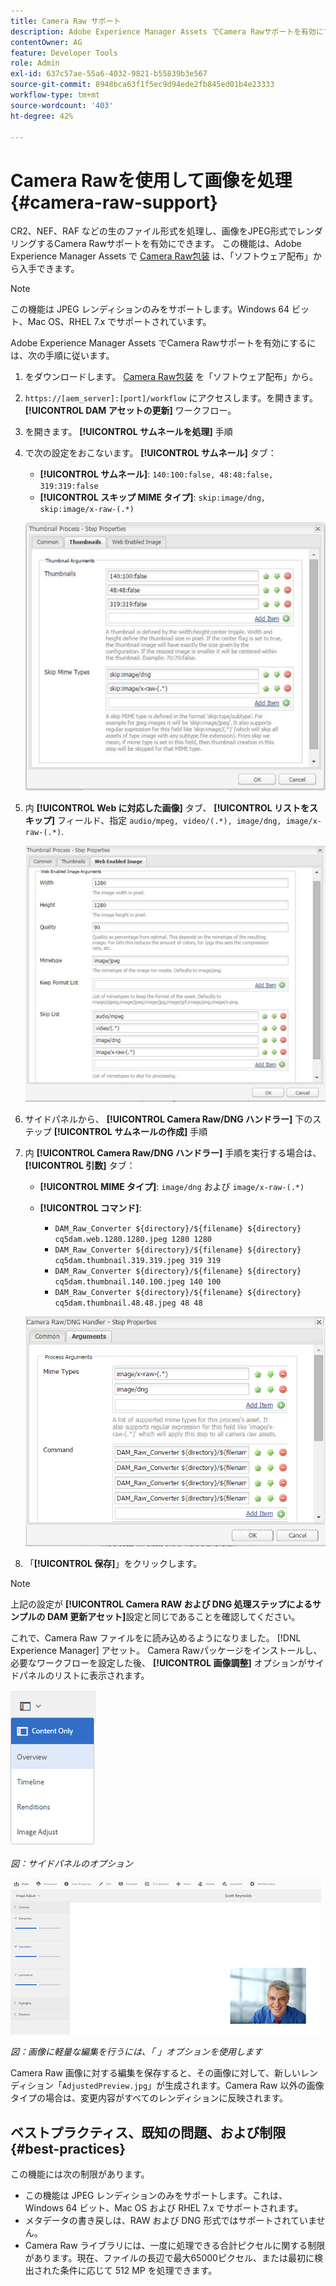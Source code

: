 ```yaml
---
title: Camera Raw サポート
description: Adobe Experience Manager Assets でCamera Rawサポートを有効にする方法を説明します。
contentOwner: AG
feature: Developer Tools
role: Admin
exl-id: 637c57ae-55a6-4032-9821-b55839b3e567
source-git-commit: 8948bca63f1f5ec9d94ede2fb845ed01b4e23333
workflow-type: tm+mt
source-wordcount: '403'
ht-degree: 42%

---
```


# Camera Rawを使用して画像を処理 {#camera-raw-support}

CR2、NEF、RAF などの生のファイル形式を処理し、画像をJPEG形式でレンダリングするCamera Rawサポートを有効にできます。 この機能は、Adobe Experience Manager Assets で [Camera Raw包装](https://experience.adobe.com/#/downloads/content/software-distribution/en/aem.html?package=/content/software-distribution/en/details.html/content/dam/aem/public/adobe/packages/aem630/product/assets/aem-assets-cameraraw-pkg) は、「ソフトウェア配布」から入手できます。

>[!NOTE]
>
>この機能は JPEG レンディションのみをサポートします。Windows 64 ビット、Mac OS、RHEL 7.x でサポートされています。

Adobe Experience Manager Assets でCamera Rawサポートを有効にするには、次の手順に従います。

1. をダウンロードします。 [Camera Raw包装](https://experience.adobe.com/#/downloads/content/software-distribution/en/aem.html?package=/content/software-distribution/en/details.html/content/dam/aem/public/adobe/packages/aem630/product/assets/aem-assets-cameraraw-pkg) を「ソフトウェア配布」から。

1. `https://[aem_server]:[port]/workflow` にアクセスします。を開きます。 **[!UICONTROL DAM アセットの更新]** ワークフロー。

1. を開きます。 **[!UICONTROL サムネールを処理]** 手順

1. で次の設定をおこないます。 **[!UICONTROL サムネール]** タブ：

   * **[!UICONTROL サムネール]**: `140:100:false, 48:48:false, 319:319:false`
   * **[!UICONTROL スキップ MIME タイプ]**: `skip:image/dng, skip:image/x-raw-(.*)`

   ![小児](assets/chlimage_1-334.png)

1. 内 **[!UICONTROL Web に対応した画像]** タブ、 **[!UICONTROL リストをスキップ]** フィールド、指定 `audio/mpeg, video/(.*), image/dng, image/x-raw-(.*)`.

   ![小児](assets/chlimage_1-335.png)

1. サイドパネルから、 **[!UICONTROL Camera Raw/DNG ハンドラー]** 下のステップ **[!UICONTROL サムネールの作成]** 手順

1. 内 **[!UICONTROL Camera Raw/DNG ハンドラー]** 手順を実行する場合は、 **[!UICONTROL 引数]** タブ：

   * **[!UICONTROL MIME タイプ]**: `image/dng` および `image/x-raw-(.*)`
   * **[!UICONTROL コマンド]**:

      * `DAM_Raw_Converter ${directory}/${filename} ${directory} cq5dam.web.1280.1280.jpeg 1280 1280`
      * `DAM_Raw_Converter ${directory}/${filename} ${directory} cq5dam.thumbnail.319.319.jpeg 319 319`
      * `DAM_Raw_Converter ${directory}/${filename} ${directory} cq5dam.thumbnail.140.100.jpeg 140 100`
      * `DAM_Raw_Converter ${directory}/${filename} ${directory} cq5dam.thumbnail.48.48.jpeg 48 48`

   ![chlimage_1-336](assets/chlimage_1-336.png)

1. 「**[!UICONTROL 保存]**」をクリックします。

>[!NOTE]
>
>上記の設定が **[!UICONTROL Camera RAW および DNG 処理ステップによるサンプルの DAM 更新アセット]**&#x200B;設定と同じであることを確認してください。

これで、Camera Raw ファイルをに読み込めるようになりました。 [!DNL Experience Manager] アセット。 Camera Rawパッケージをインストールし、必要なワークフローを設定した後、 **[!UICONTROL 画像調整]** オプションがサイドパネルのリストに表示されます。

![chlimage_1-337](assets/chlimage_1-337.png)

*図：サイドパネルのオプション*

![chlimage_1-338](assets/chlimage_1-338.png)

*図：画像に軽量な編集を行うには、「 」オプションを使用します*

Camera Raw 画像に対する編集を保存すると、その画像に対して、新しいレンディション「`AdjustedPreview.jpg`」が生成されます。Camera Raw 以外の画像タイプの場合は、変更内容がすべてのレンディションに反映されます。

## ベストプラクティス、既知の問題、および制限 {#best-practices}

この機能には次の制限があります。

* この機能は JPEG レンディションのみをサポートします。これは、Windows 64 ビット、Mac OS および RHEL 7.x でサポートされます。
* メタデータの書き戻しは、RAW および DNG 形式ではサポートされていません。
* Camera Raw ライブラリには、一度に処理できる合計ピクセルに関する制限があります。現在、ファイルの長辺で最大65000ピクセル、または最初に検出された条件に応じて 512 MP を処理できます。

